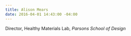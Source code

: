 ```yaml
---
title: Alison Mears
date: 2016-04-01 14:43:00 -04:00
---
```


Director, Healthy Materials Lab, *Parsons School of Design*